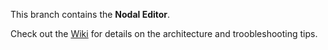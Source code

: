 This branch contains the **Nodal Editor**.

Check out the [Wiki](https://github.com/FluffyGameDev/DialogueSystem/wiki) for details on the architecture and troobleshooting tips.

